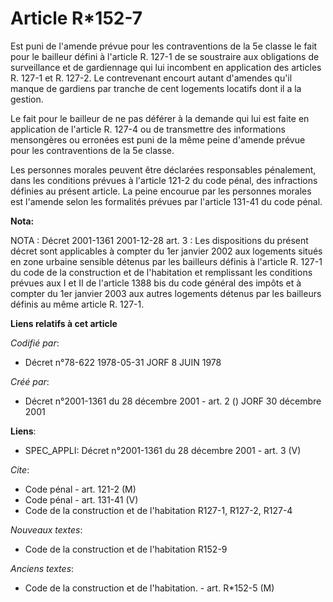 # Article R*152-7

Est puni de l'amende prévue pour les contraventions de la 5e classe le fait pour le bailleur défini à l'article R. 127-1 de
se soustraire aux obligations de surveillance et de gardiennage qui lui incombent en application des articles R. 127-1 et R.
127-2. Le contrevenant encourt autant d'amendes qu'il manque de gardiens par tranche de cent logements locatifs dont il a la
gestion.

Le fait pour le bailleur de ne pas déférer à la demande qui lui est faite en application de l'article R. 127-4 ou de
transmettre des informations mensongères ou erronées est puni de la même peine d'amende prévue pour les contraventions de la
5e classe.

Les personnes morales peuvent être déclarées responsables pénalement, dans les conditions prévues à l'article 121-2 du code
pénal, des infractions définies au présent article. La peine encourue par les personnes morales est l'amende selon les
formalités prévues par l'article 131-41 du code pénal.

**Nota:**

NOTA : Décret 2001-1361 2001-12-28 art. 3 : Les dispositions du présent décret sont applicables à compter du 1er janvier 2002
aux logements situés en zone urbaine sensible détenus par les bailleurs définis à l'article R. 127-1 du code de la
construction et de l'habitation et remplissant les conditions prévues aux I et II de l'article 1388 bis du code général des
impôts et à compter du 1er janvier 2003 aux autres logements détenus par les bailleurs définis au même article R. 127-1.

**Liens relatifs à cet article**

_Codifié par_:

  - Décret n°78-622 1978-05-31 JORF 8 JUIN 1978

_Créé par_:

  - Décret n°2001-1361 du 28 décembre 2001 - art. 2 () JORF 30 décembre 2001

**Liens**:

  - SPEC_APPLI: Décret n°2001-1361 du 28 décembre 2001 - art. 3 (V)

_Cite_:

  - Code pénal - art. 121-2 (M)
  - Code pénal - art. 131-41 (V)
  - Code de la construction et de l'habitation R127-1, R127-2, R127-4

_Nouveaux textes_:

  - Code de la construction et de l'habitation R152-9

_Anciens textes_:

  - Code de la construction et de l'habitation. - art. R*152-5 (M)

